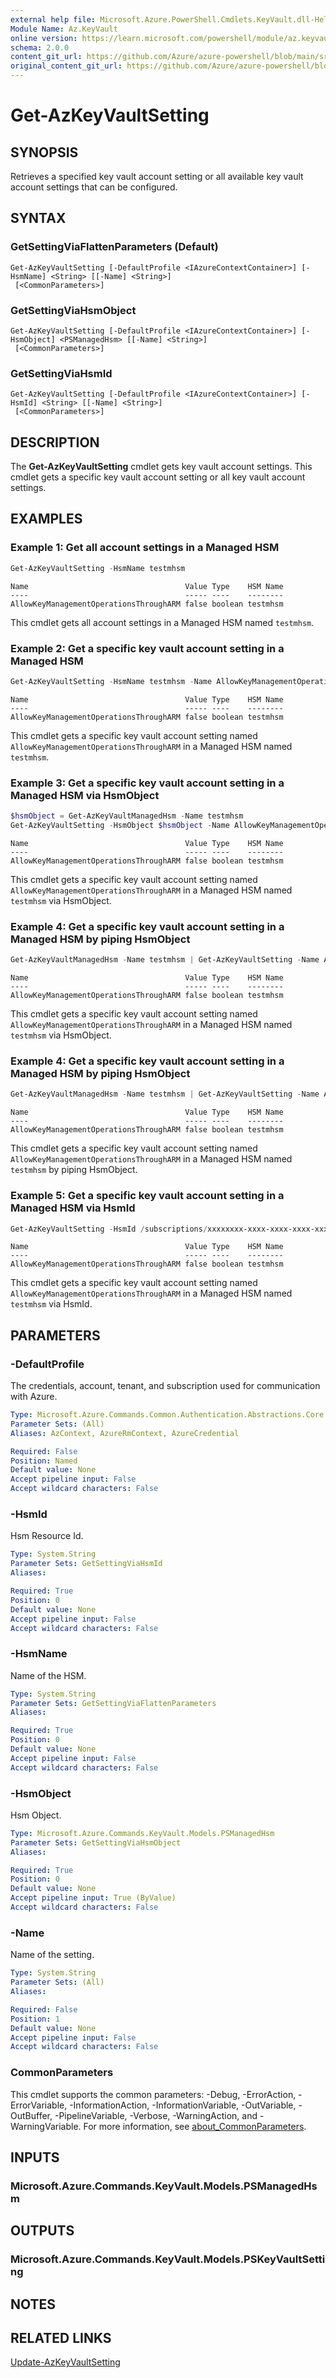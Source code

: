 ```yaml
---
external help file: Microsoft.Azure.PowerShell.Cmdlets.KeyVault.dll-Help.xml
Module Name: Az.KeyVault
online version: https://learn.microsoft.com/powershell/module/az.keyvault/get-azkeyvaultsetting
schema: 2.0.0
content_git_url: https://github.com/Azure/azure-powershell/blob/main/src/KeyVault/KeyVault/help/Get-AzKeyVaultSetting.md
original_content_git_url: https://github.com/Azure/azure-powershell/blob/main/src/KeyVault/KeyVault/help/Get-AzKeyVaultSetting.md
---
```


# Get-AzKeyVaultSetting

## SYNOPSIS
Retrieves a specified key vault account setting or all available key vault account settings that can be configured. 

## SYNTAX

### GetSettingViaFlattenParameters (Default)
```
Get-AzKeyVaultSetting [-DefaultProfile <IAzureContextContainer>] [-HsmName] <String> [[-Name] <String>]
 [<CommonParameters>]
```

### GetSettingViaHsmObject
```
Get-AzKeyVaultSetting [-DefaultProfile <IAzureContextContainer>] [-HsmObject] <PSManagedHsm> [[-Name] <String>]
 [<CommonParameters>]
```

### GetSettingViaHsmId
```
Get-AzKeyVaultSetting [-DefaultProfile <IAzureContextContainer>] [-HsmId] <String> [[-Name] <String>]
 [<CommonParameters>]
```

## DESCRIPTION
The **Get-AzKeyVaultSetting** cmdlet gets key vault account settings.
This cmdlet gets a specific key vault account setting or all key vault account settings.

## EXAMPLES

### Example 1: Get all account settings in a Managed HSM
```powershell
Get-AzKeyVaultSetting -HsmName testmhsm
```

```output
Name                                   Value Type    HSM Name
----                                   ----- ----    --------
AllowKeyManagementOperationsThroughARM false boolean testmhsm
```

This cmdlet gets all account settings in a Managed HSM named `testmhsm`.

### Example 2: Get a specific key vault account setting in a Managed HSM
```powershell
Get-AzKeyVaultSetting -HsmName testmhsm -Name AllowKeyManagementOperationsThroughARM
```

```output
Name                                   Value Type    HSM Name
----                                   ----- ----    --------
AllowKeyManagementOperationsThroughARM false boolean testmhsm
```

This cmdlet gets a specific key vault account setting named `AllowKeyManagementOperationsThroughARM` in a Managed HSM named `testmhsm`.

### Example 3: Get a specific key vault account setting in a Managed HSM via HsmObject
```powershell
$hsmObject = Get-AzKeyVaultManagedHsm -Name testmhsm
Get-AzKeyVaultSetting -HsmObject $hsmObject -Name AllowKeyManagementOperationsThroughARM
```

```output
Name                                   Value Type    HSM Name
----                                   ----- ----    --------
AllowKeyManagementOperationsThroughARM false boolean testmhsm
```

This cmdlet gets a specific key vault account setting named `AllowKeyManagementOperationsThroughARM` in a Managed HSM named `testmhsm` via HsmObject.

### Example 4: Get a specific key vault account setting in a Managed HSM by piping HsmObject
```powershell
Get-AzKeyVaultManagedHsm -Name testmhsm | Get-AzKeyVaultSetting -Name AllowKeyManagementOperationsThroughARM
```

```output
Name                                   Value Type    HSM Name
----                                   ----- ----    --------
AllowKeyManagementOperationsThroughARM false boolean testmhsm
```

This cmdlet gets a specific key vault account setting named `AllowKeyManagementOperationsThroughARM` in a Managed HSM named `testmhsm` via HsmObject.

### Example 4: Get a specific key vault account setting in a Managed HSM by piping HsmObject
```powershell
Get-AzKeyVaultManagedHsm -Name testmhsm | Get-AzKeyVaultSetting -Name AllowKeyManagementOperationsThroughARM
```

```output
Name                                   Value Type    HSM Name
----                                   ----- ----    --------
AllowKeyManagementOperationsThroughARM false boolean testmhsm
```

This cmdlet gets a specific key vault account setting named `AllowKeyManagementOperationsThroughARM` in a Managed HSM named `testmhsm` by piping HsmObject.

### Example 5: Get a specific key vault account setting in a Managed HSM via HsmId
```powershell
Get-AzKeyVaultSetting -HsmId /subscriptions/xxxxxxxx-xxxx-xxxx-xxxx-xxxxxxxxxxxx/resourceGroups/test-rg/providers/Microsoft.KeyVault/managedHSMs/testmhsm -Name AllowKeyManagementOperationsThroughARM
```

```output
Name                                   Value Type    HSM Name
----                                   ----- ----    --------
AllowKeyManagementOperationsThroughARM false boolean testmhsm
```

This cmdlet gets a specific key vault account setting named `AllowKeyManagementOperationsThroughARM` in a Managed HSM named `testmhsm` via HsmId.

## PARAMETERS

### -DefaultProfile
The credentials, account, tenant, and subscription used for communication with Azure.

```yaml
Type: Microsoft.Azure.Commands.Common.Authentication.Abstractions.Core.IAzureContextContainer
Parameter Sets: (All)
Aliases: AzContext, AzureRmContext, AzureCredential

Required: False
Position: Named
Default value: None
Accept pipeline input: False
Accept wildcard characters: False
```

### -HsmId
Hsm Resource Id.

```yaml
Type: System.String
Parameter Sets: GetSettingViaHsmId
Aliases:

Required: True
Position: 0
Default value: None
Accept pipeline input: False
Accept wildcard characters: False
```

### -HsmName
Name of the HSM.

```yaml
Type: System.String
Parameter Sets: GetSettingViaFlattenParameters
Aliases:

Required: True
Position: 0
Default value: None
Accept pipeline input: False
Accept wildcard characters: False
```

### -HsmObject
Hsm Object.

```yaml
Type: Microsoft.Azure.Commands.KeyVault.Models.PSManagedHsm
Parameter Sets: GetSettingViaHsmObject
Aliases:

Required: True
Position: 0
Default value: None
Accept pipeline input: True (ByValue)
Accept wildcard characters: False
```

### -Name
Name of the setting.

```yaml
Type: System.String
Parameter Sets: (All)
Aliases:

Required: False
Position: 1
Default value: None
Accept pipeline input: False
Accept wildcard characters: False
```

### CommonParameters
This cmdlet supports the common parameters: -Debug, -ErrorAction, -ErrorVariable, -InformationAction, -InformationVariable, -OutVariable, -OutBuffer, -PipelineVariable, -Verbose, -WarningAction, and -WarningVariable. For more information, see [about_CommonParameters](http://go.microsoft.com/fwlink/?LinkID=113216).

## INPUTS

### Microsoft.Azure.Commands.KeyVault.Models.PSManagedHsm

## OUTPUTS

### Microsoft.Azure.Commands.KeyVault.Models.PSKeyVaultSetting

## NOTES

## RELATED LINKS

[Update-AzKeyVaultSetting](./Update-AzKeyVaultSetting.md)
